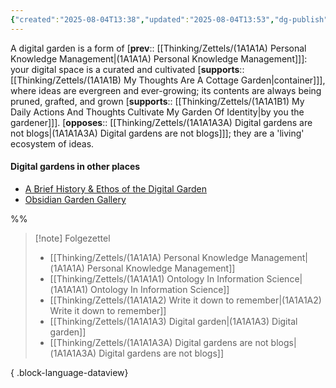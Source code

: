 ```yaml
---
{"created":"2025-08-04T13:38","updated":"2025-08-04T13:53","dg-publish":true,"dg-path":"Zettels/(1A1A1A3) Digital garden.md","permalink":"/zettels/1-a1-a1-a3-digital-garden/","dgPassFrontmatter":true,"noteIcon":"1"}
---
```


A digital garden is a form of [**prev**:: [[Thinking/Zettels/(1A1A1A) Personal Knowledge Management\|(1A1A1A) Personal Knowledge Management]]]: your digital space is a curated and cultivated [**supports**:: [[Thinking/Zettels/(1A1A1B) My Thoughts Are A Cottage Garden\|container]]], where ideas are evergreen and ever-growing; its contents are always being pruned, grafted, and grown [**supports**:: [[Thinking/Zettels/(1A1A1B1) My Daily Actions And Thoughts Cultivate My Garden Of Identity\|by you the gardener]]]. [**opposes**:: [[Thinking/Zettels/(1A1A1A3A) Digital gardens are not blogs\|(1A1A1A3A) Digital gardens are not blogs]]]; they are a 'living' ecosystem of ideas. 

#### Digital gardens in other places
- [A Brief History & Ethos of the Digital Garden](https://maggieappleton.com/garden-history)
- [Obsidian Garden Gallery](https://vaults.obsidian-community.com/)

%% 
> [!note] Folgezettel
>  - [[Thinking/Zettels/(1A1A1A) Personal Knowledge Management\|(1A1A1A) Personal Knowledge Management]]
> - [[Thinking/Zettels/(1A1A1A1) Ontology In Information Science\|(1A1A1A1) Ontology In Information Science]]
> - [[Thinking/Zettels/(1A1A1A2) Write it down to remember\|(1A1A1A2) Write it down to remember]]
> - [[Thinking/Zettels/(1A1A1A3) Digital garden\|(1A1A1A3) Digital garden]]
> - [[Thinking/Zettels/(1A1A1A3A) Digital gardens are not blogs\|(1A1A1A3A) Digital gardens are not blogs]]
> 
{ .block-language-dataview}